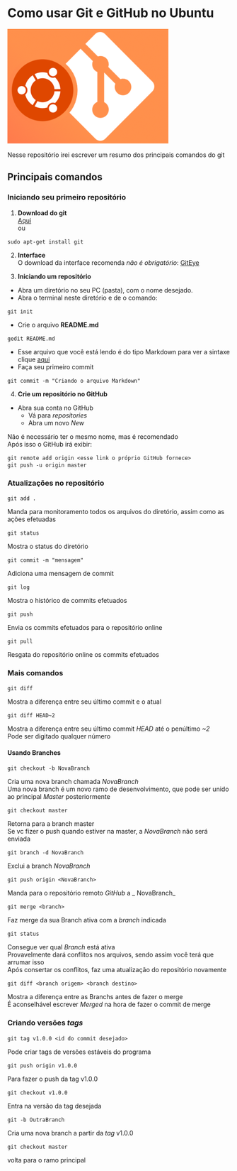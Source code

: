 # Como usar Git e GitHub no Ubuntu
![Ubuntu/Git Logo](/logo-git-ubuntu.png)  

Nesse repositório irei escrever um resumo dos principais comandos do git  

## Principais comandos
### Iniciando seu primeiro repositório
1. **Download do git**  
[Aqui](https://git-scm.com/download/guis)  
ou  
```
sudo apt-get install git
```
2. **Interface**  
O download da interface recomenda _não é obrigatório_: [GitEye](http://www.collab.net/downloads/giteye)  

3. **Iniciando um repositório**  
- Abra um diretório no seu PC (pasta), com o nome desejado.  
- Abra o terminal neste diretório e de o comando:  
```
git init
```
- Crie o arquivo **README.md**  
```
gedit README.md
```
- Esse arquivo que você está lendo é do tipo Markdown para ver a sintaxe clique [aqui](https://guides.github.com/features/mastering-markdown/)  
- Faça seu primeiro commit  
```
git commit -m "Criando o arquivo Markdown"
```
4. **Crie um repositório no GitHub**  
- Abra sua conta no GitHub  
  - Vá para _repositories_  
  - Abra um novo _New_  

Não é necessário ter o mesmo nome, mas é recomendado  
Após isso o GitHub irá exibir:  
```
git remote add origin <esse link o próprio GitHub fornece>
git push -u origin master
```
### Atualizações no repositório
```
git add .
```
Manda para monitoramento todos os arquivos do diretório, assim como as ações efetuadas
```
git status
```
Mostra o status do diretório
```
git commit -m "mensagem"
```
Adiciona uma mensagem de commit
```
git log
``` 
Mostra o histórico de commits efetuados
```
git push
```
Envia os commits efetuados para o repositório online  
```
git pull
```
Resgata do repositório online os commits efetuados  

### Mais comandos
```
git diff
```
Mostra a diferença entre seu último commit e o atual
```
git diff HEAD~2
```
Mostra a diferença entre seu último commit _HEAD_ até o penúltimo _~2_  
Pode ser digitado qualquer número  
#### Usando Branches
```
git checkout -b NovaBranch
```
Cria uma nova branch chamada _NovaBranch_  
Uma nova branch é um novo ramo de desenvolvimento, que pode ser unido ao principal _Master_ posteriormente  
```
git checkout master
```
Retorna para a branch master  
Se vc fizer o push quando estiver na master, a _NovaBranch_ não será enviada  
```
git branch -d NovaBranch
```
Exclui a branch _NovaBranch_ 
```
git push origin <NovaBranch>
```
Manda para o repositório remoto _GitHub_ a _ NovaBranch_  
```
git merge <branch>
```
Faz merge da sua Branch ativa com a _branch_ indicada  
```
git status
```
Consegue ver qual _Branch_ está ativa  
Provavelmente dará conflitos nos arquivos, sendo assim você terá que arrumar isso  
Após consertar os conflitos, faz uma atualização do repositório novamente  
```
git diff <branch origem> <branch destino>
```
Mostra a diferença entre as Branchs antes de fazer o merge  
É aconselhável escrever _Merged <branch origem> <branch destino>_ na hora de fazer o commit de merge  

### Criando versões _tags_ 

```
git tag v1.0.0 <id do commit desejado>
```
Pode criar tags de versões estáveis do programa
```
git push origin v1.0.0
```
Para fazer o push da tag v1.0.0

```
git checkout v1.0.0 
```
Entra na versão da tag desejada
```
git -b OutraBranch
```
Cria uma nova branch a partir da _tag_ v1.0.0
```
git checkout master
```
volta para o ramo principal
